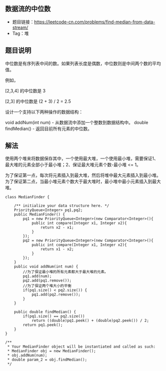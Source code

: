 ## 数据流的中位数
- 题目链接：https://leetcode-cn.com/problems/find-median-from-data-stream/
- Tag：堆

## 题目说明
中位数是有序列表中间的数。如果列表长度是偶数，中位数则是中间两个数的平均值。

例如，

[2,3,4] 的中位数是 3

[2,3] 的中位数是 (2 + 3) / 2 = 2.5

设计一个支持以下两种操作的数据结构：

void addNum(int num) - 从数据流中添加一个整数到数据结构中。
double findMedian() - 返回目前所有元素的中位数。

## 解法
使用两个堆来将数据保存其中，一个使用最大堆，一个使用最小堆，需要保证1、最大堆的元素全部小于最小堆；2、保证最大堆元素个数-最小堆 <= 1。

为了保证第一点，每次将元素插入到最大堆，然后将堆中最大元素插入到最小堆。
为了保证第二点，当最小堆元素个数大于最大堆时，最小堆中最小元素插入到最大堆。

```
class MedianFinder {

    /** initialize your data structure here. */
    PriorityQueue<Integer> pq1,pq2;
    public MedianFinder() {
        pq1 = new PriorityQueue<Integer>(new Comparator<Integer>(){
            public int compare(Integer x1, Integer x2){
                return x2 - x1;
            }
        });
        pq2 = new PriorityQueue<Integer>(new Comparator<Integer>(){
            public int compare(Integer x1, Integer x2){
                return x1 - x2;
            }
        });
    }
    public void addNum(int num) {
        //为了保证最小堆的所有元素都大于最大堆的元素。
        pq1.add(num);
        pq2.add(pq1.remove());
        //为了保证两个堆大小的平衡
        if(pq1.size() < pq2.size()) {
            pq1.add(pq2.remove());
        }
    }
    
    public double findMedian() {
        if(pq1.size() == pq2.size()) 
            return ((double)pq1.peek() + (double)pq2.peek()) / 2;
        return pq1.peek();
    }
}

/**
 * Your MedianFinder object will be instantiated and called as such:
 * MedianFinder obj = new MedianFinder();
 * obj.addNum(num);
 * double param_2 = obj.findMedian();
 */
 ```